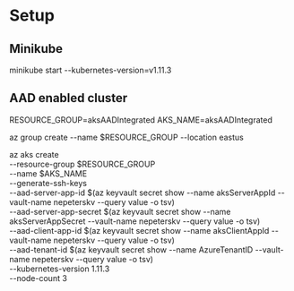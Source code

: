 # Setup

## Minikube

minikube start --kubernetes-version=v1.11.3

## AAD enabled cluster

RESOURCE_GROUP=aksAADIntegrated
AKS_NAME=aksAADIntegrated

az group create --name $RESOURCE_GROUP --location eastus

az aks create \
  --resource-group $RESOURCE_GROUP \
  --name $AKS_NAME \
  --generate-ssh-keys \
  --aad-server-app-id $(az keyvault secret show --name aksServerAppId --vault-name nepeterskv --query value -o tsv) \
  --aad-server-app-secret $(az keyvault secret show --name aksServerAppSecret --vault-name nepeterskv --query value -o tsv) \
  --aad-client-app-id $(az keyvault secret show --name aksClientAppId --vault-name nepeterskv --query value -o tsv) \
  --aad-tenant-id $(az keyvault secret show --name AzureTenantID --vault-name nepeterskv --query value -o tsv) \
  --kubernetes-version 1.11.3 \
  --node-count 3